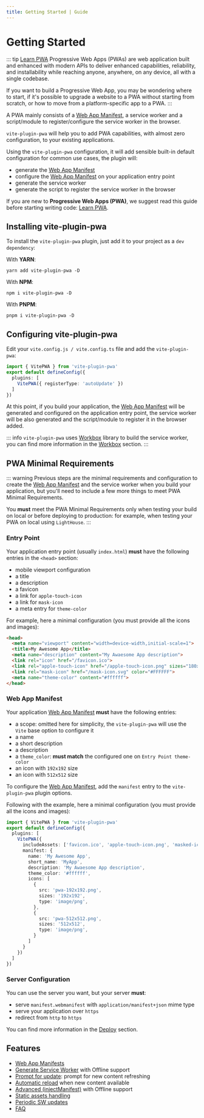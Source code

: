 ```yaml
---
title: Getting Started | Guide
---
```


# Getting Started

::: tip [Learn PWA](https://web.dev/learn/pwa/)
Progressive Web Apps (PWAs) are web application built and enhanced with modern APIs to deliver enhanced capabilities, reliability, and installability while reaching anyone, anywhere, on any device, all with a single codebase.

If you want to build a Progressive Web App, you may be wondering where to start, if it's possible to upgrade a website to a PWA without starting from scratch, or how to move from a platform-specific app to a PWA.
:::

A PWA mainly consists of a [Web App Manifest](https://developer.mozilla.org/en-US/docs/Web/Manifest), a service worker and a script/module to register/configure the service worker in the browser.

`vite-plugin-pwa` will help you to add PWA capabilities, with almost zero configuration, to your existing applications.

Using the `vite-plugin-pwa` configuration, it will add sensible built-in default configuration for common use cases, the plugin will:
- generate the [Web App Manifest](https://developer.mozilla.org/en-US/docs/Web/Manifest)
- configure the [Web App Manifest](https://developer.mozilla.org/en-US/docs/Web/Manifest) on your application entry point
- generate the service worker
- generate the script to register the service worker in the browser

If you are new to **Progressive Web Apps (PWA)**, we suggest read this guide before starting writing code: [Learn PWA](https://web.dev/learn/pwa/).

## Installing vite-plugin-pwa

To install the `vite-plugin-pwa` plugin, just add it to your project as a `dev dependency`:

With **YARN**:
```shell
yarn add vite-plugin-pwa -D
```

With **NPM**:
```shell
npm i vite-plugin-pwa -D
```

With **PNPM**:
```shell
pnpm i vite-plugin-pwa -D
```

## Configuring vite-plugin-pwa

Edit your `vite.config.js / vite.config.ts` file and add the `vite-plugin-pwa`:

```ts
import { VitePWA } from 'vite-plugin-pwa'
export default defineConfig({
  plugins: [
    VitePWA({ registerType: 'autoUpdate' })
  ]
})
```

At this point, if you build your application, the [Web App Manifest](https://developer.mozilla.org/en-US/docs/Web/Manifest) will be generated and configured on the application entry point, the service worker will be also generated and the script/module to register it in the browser added.

::: info
`vite-plugin-pwa` uses [Workbox](https://developers.google.com/web/tools/workbox) library to build the service worker, you can find more information in the [Workbox](/workbox/) section.
:::

## PWA Minimal Requirements

::: warning
Previous steps are the minimal requirements and configuration to create the [Web App Manifest](https://developer.mozilla.org/en-US/docs/Web/Manifest) and the service worker when you build your application, but you'll need to include a few more things to meet PWA Minimal Requirements.

You **must** meet the PWA Minimal Requirements only when testing your build on local or before deploying to production: for example, when testing your PWA on local using `LightHouse`.
:::

### Entry Point

Your application entry point (usually `index.html`) **must** have the following entries in the `<head>` section:
- mobile viewport configuration
- a title
- a description
- a favicon
- a link for `apple-touch-icon`
- a link for `mask-icon`
- a meta entry for `theme-color`

For example, here a minimal configuration (you must provide all the icons and images):
```html
<head>
  <meta name="viewport" content="width=device-width,initial-scale=1">
  <title>My Awesome App</title>
  <meta name="description" content="My Awaesome App description">
  <link rel="icon" href="/favicon.ico">
  <link rel="apple-touch-icon" href="/apple-touch-icon.png" sizes="180x180">
  <link rel="mask-icon" href="/mask-icon.svg" color="#FFFFFF">
  <meta name="theme-color" content="#ffffff">
</head>
```

### Web App Manifest

Your application [Web App Manifest](https://developer.mozilla.org/en-US/docs/Web/Manifest) **must** have the following entries:
- a scope: omitted here for simplicity, the `vite-plugin-pwa` will use the `Vite` base option to configure it
- a name
- a short description
- a description
- a `theme_color`: **must match** the configured one on `Entry Point theme-color`
- an icon with `192x192` size
- an icon with `512x512` size

To configure the [Web App Manifest](https://developer.mozilla.org/en-US/docs/Web/Manifest), add the `manifest` entry to the `vite-plugin-pwa` plugin options. 

Following with the example, here a minimal configuration (you must provide all the icons and images):
```ts
import { VitePWA } from 'vite-plugin-pwa'
export default defineConfig({
  plugins: [
    VitePWA({
      includeAssets: ['favicon.ico', 'apple-touch-icon.png', 'masked-icon.svg'],
      manifest: {
        name: 'My Awesome App',
        short_name: 'MyApp',
        description: 'My Awaesome App description',
        theme_color: '#ffffff',
        icons: [
          {
            src: 'pwa-192x192.png',
            sizes: '192x192',
            type: 'image/png',
          },
          {
            src: 'pwa-512x512.png',
            sizes: '512x512',
            type: 'image/png',
          }
        ]
      }
    })
  ]
})
```

### Server Configuration

You can use the server you want, but your server **must**:
- serve `manifest.webmanifest` with `application/manifest+json` mime type
- serve your application over `https`
- redirect from `http` to `https`

You can find more information in the [Deploy](/deployment/) section.

## Features

- [Web App Manifests](https://developer.mozilla.org/en-US/docs/Web/Manifest)
- [Generate Service Worker](/guide/generate) with Offline support
- [Prompt for update](/guide/prompt-for-update): prompt for new content refreshing
- [Automatic reload](/guide/auto-update) when new content available
- [Advanced (injectManifest)](/guide/auto-update) with Offline support
- [Static assets handling](/guide/static-assets)
- [Periodic SW updates](/guide/periodic-sw-updates)
- [FAQ](/guide/faq)



